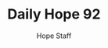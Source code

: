 ---
image: /assets/img/daily-hope-default-artwork.png
title: Daily Hope 92
number: 92
categories:
  - Daily Hope
author: Hope Staff
notes: Daily Hope 92
embed: >-
  <iframe style="border-radius:12px" src="https://open.spotify.com/embed/episode/7xBgCM6tK4RdgAwHqB67lF?utm_source=generator" width="100%" height="352" frameBorder="0" allowfullscreen="" allow="autoplay; clipboard-write; encrypted-media; fullscreen; picture-in-picture" loading="lazy"></iframe>
---